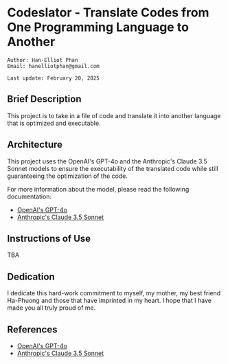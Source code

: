 # Codeslator - Translate Codes from One Programming Language to Another

```
Author: Han-Elliot Phan
Email: hanelliotphan@gmail.com

Last update: February 20, 2025
```

## Brief Description
This project is to take in a file of code and translate it into another language 
that is optimized and executable.

## Architecture
This project uses the OpenAI's GPT-4o and the Anthropic's Claude 3.5 
Sonnet models to ensure the executability of the translated code while still 
guaranteeing the optimization of the code.

For more information about the model, please read the following documentation:
- [OpenAI's GPT-4o](https://platform.openai.com/docs/guides/text-generation)
- [Anthropic's Claude 3.5 Sonnet](https://docs.anthropic.com/en/api/messages-streaming)

## Instructions of Use
TBA

## Dedication
I dedicate this hard-work commitment to myself, my mother, my best friend 
Ha-Phuong and those that have imprinted in my heart. I hope that I have made 
you all truly proud of me.

## References
- [OpenAI's GPT-4o](https://platform.openai.com/docs/guides/text-generation)
- [Anthropic's Claude 3.5 Sonnet](https://docs.anthropic.com/en/api/messages-streaming)